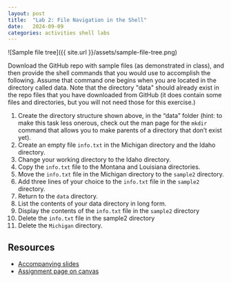 ```yaml
---
layout: post
title:  "Lab 2: File Navigation in the Shell"
date:   2024-09-09
categories: activities shell labs
---
```


![Sample file tree]({{ site.url }}/assets/sample-file-tree.png)

Download the GitHub repo with sample files (as demonstrated in class), and then provide the shell commands that you would use to accomplish the following. Assume that command one begins when you are located in the directory called data. Note that the directory "data" should already exist in the repo files that you have downloaded from GitHub (it does contain some files and directories, but you will not need those for this exercise.)

1. Create the directory structure shown above, in the “data” folder (hint: to make this task less onerous, check out the man page for the `mkdir` command that allows you to make parents of a directory that don’t exist yet).
2. Create an empty file `info.txt` in the Michigan directory and the Idaho directory.
3. Change your working directory to the Idaho directory.
4. Copy the `info.txt` file to the Montana and Louisiana directories.
5. Move the `info.txt` file in the Michigan directory to the `sample2` directory.
6. Add three lines of your choice to the `info.txt` file in the `sample2` directory.
7. Return to the `data` directory.
8. List the contents of your data directory in long form.
9. Display the contents of the `info.txt` file in the `sample2` directory
10. Delete the `info.txt` file in the sample2 directory
11. Delete the `Michigan` directory.

## Resources

* [Accompanying slides][slides]
* [Assignment page on canvas][canvas-link]

[slides]: https://docs.google.com/presentation/d/1q-uz12RVq17JtYOtZ1wK7KwaACQhX4ai_tRYo1LYnBU/edit?usp=sharing
[canvas-link]: https://umich.instructure.com/courses/698670/assignments/2472579